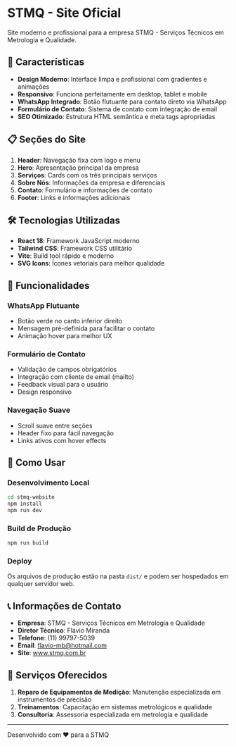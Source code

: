 # STMQ - Site Oficial

Site moderno e profissional para a empresa STMQ - Serviços Técnicos em Metrologia e Qualidade.

## 🚀 Características

- **Design Moderno**: Interface limpa e profissional com gradientes e animações
- **Responsivo**: Funciona perfeitamente em desktop, tablet e mobile
- **WhatsApp Integrado**: Botão flutuante para contato direto via WhatsApp
- **Formulário de Contato**: Sistema de contato com integração de email
- **SEO Otimizado**: Estrutura HTML semântica e meta tags apropriadas

## 📋 Seções do Site

1. **Header**: Navegação fixa com logo e menu
2. **Hero**: Apresentação principal da empresa
3. **Serviços**: Cards com os três principais serviços
4. **Sobre Nós**: Informações da empresa e diferenciais
5. **Contato**: Formulário e informações de contato
6. **Footer**: Links e informações adicionais

## 🛠️ Tecnologias Utilizadas

- **React 18**: Framework JavaScript moderno
- **Tailwind CSS**: Framework CSS utilitário
- **Vite**: Build tool rápido e moderno
- **SVG Icons**: Ícones vetoriais para melhor qualidade

## 📱 Funcionalidades

### WhatsApp Flutuante
- Botão verde no canto inferior direito
- Mensagem pré-definida para facilitar o contato
- Animação hover para melhor UX

### Formulário de Contato
- Validação de campos obrigatórios
- Integração com cliente de email (mailto)
- Feedback visual para o usuário
- Design responsivo

### Navegação Suave
- Scroll suave entre seções
- Header fixo para fácil navegação
- Links ativos com hover effects

## 🚀 Como Usar

### Desenvolvimento Local
```bash
cd stmq-website
npm install
npm run dev
```

### Build de Produção
```bash
npm run build
```

### Deploy
Os arquivos de produção estão na pasta `dist/` e podem ser hospedados em qualquer servidor web.

## 📞 Informações de Contato

- **Empresa**: STMQ - Serviços Técnicos em Metrologia e Qualidade
- **Diretor Técnico**: Flávio Miranda
- **Telefone**: (11) 99797-5039
- **Email**: flavio-mb@hotmail.com
- **Site**: www.stmq.com.br

## 📝 Serviços Oferecidos

1. **Reparo de Equipamentos de Medição**: Manutenção especializada em instrumentos de precisão
2. **Treinamentos**: Capacitação em sistemas metrológicos e qualidade
3. **Consultoria**: Assessoria especializada em metrologia e qualidade

---

Desenvolvido com ❤️ para a STMQ

